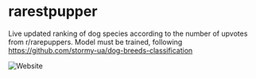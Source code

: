 # rarestpupper

Live updated ranking of dog species according to the number of upvotes from r/rarepuppers.
Model must be trained, following https://github.com/stormy-ua/dog-breeds-classification

![Website](https://i.imgur.com/p8osBh1_d.jpg?maxwidth=1920&shape=thumb&fidelity=high)
